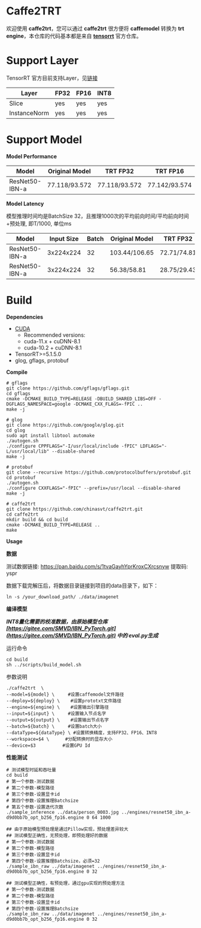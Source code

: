 # Caffe2TRT

欢迎使用 **caffe2trt**，您可以通过 **caffe2trt** 很方便将 **caffemodel** 转换为 **trt engine**，本仓库的代码基本都是来自 **[tensorrt](https://github.com/NVIDIA/TensorRT.git)** 官方仓库。

# Support Layer

TensorRT 官方目前支持Layer，见[链接](https://docs.nvidia.com/deeplearning/tensorrt/support-matrix/index.html)

| Layer | FP32 | FP16 | INT8 |
| ----- | ---- | ---- | ---- |
| Slice |  yes  |  yes  |  yes  |
| InstanceNorm |  yes |  yes  |  yes  |


# Support Model

**Model Performance**

| Model          | Original Model | TRT FP32 | TRT FP16 | TRT INT8 |     |
| -------------- | -------------- | -------- | -------- | -------- | --- |
| ResNet50-IBN-a | 77.118/93.572  | 77.118/93.572 | 77.142/93.574 | 75.676/92.858 | top1/top5 |

**Model Latency**

模型推理时间均是BatchSize 32，且推理1000次的平均前向时间/平均前向时间+预处理, 即T/1000, 单位ms

| Model          | Input Size | Batch | Original Model | TRT FP32 | TRT FP16 | TRT INT8 |  Device   |
| -------------- | ---------- | ----- | -------------- | -------- | -------- | -------- | --- |
| ResNet50-IBN-a |  3x224x224 |   32  | 103.44/106.65  | 72.71/74.81 | 24.24/25.73 | 17.83/19.50 |  Tesla T4 |
| ResNet50-IBN-a |  3x224x224 |   32  | 56.38/58.81  | 28.75/29.43 | 10.33/10.91 | 8.49/9.08 | RTX 2080Ti |

# Build 
 **Dependencies**
 * [CUDA](https://developer.nvidia.com/cuda-toolkit)
    * Recommended versions:
    * cuda-11.x + cuDNN-8.1
    * cuda-10.2 + cuDNN-8.1
 * TensorRT>=5.1.5.0
 * glog, gflags, protobuf

**Compile**
  
``` shell
# gflags
git clone https://github.com/gflags/gflags.git
cd gflags
cmake -DCMAKE_BUILD_TYPE=RELEASE -DBUILD_SHARED_LIBS=OFF -DGFLAGS_NAMESPACE=google -DCMAKE_CXX_FLAGS=-fPIC ..
make -j

# glog
git clone https://github.com/google/glog.git
cd glog
sudo apt install libtool automake
./autogen.sh 
./configure CPPFLAGS="-I/usr/local/include -fPIC" LDFLAGS="-L/usr/local/lib" --disable-shared
make -j

# protobuf
git clone --recursive https://github.com/protocolbuffers/protobuf.git
cd protobuf
./autogen.sh 
./configure CXXFLAGS="-fPIC" --prefix=/usr/local --disable-shared
make -j

# caffe2trt
git clone https://github.com/chinasvt/caffe2trt.git
cd caffe2trt
mkdir build && cd build
cmake -DCMAKE_BUILD_TYPE=RELEASE ..
make
```

**Usage**

**数据**

测试数据链接: https://pan.baidu.com/s/1tvaGayhYprKroxCXrcsnyw 提取码: yspr 

数据下载完解压后，将数据目录链接到项目的data目录下，如下：
``` shell 
ln -s /your_download_path/ ./data/imagenet 
```
**编译模型**

***INT8量化需要的校准数据，由原始模型仓库[https://gitee.com/SMVD/IBN_PyTorch.git](https://gitee.com/SMVD/IBN_PyTorch.git) 中的 eval.py生成***

运行命令
``` shell
cd build
sh ../scripts/build_model.sh
```

参数说明
``` shell
./caffe2trt  \
--model=${model} \     #设置caffemodel文件路径
--deploy=${deploy} \    #设置prototxt文件路径
--engine=${engine} \    #设置输出引擎路径
--input=${input} \     #设置输入节点名字
--output=${output} \    #设置输出节点名字
--batch=${batch} \     #设置batch大小
--dataType=${dataType} \ #设置转换精度，支持FP32、FP16、INT8
--workspace=$4 \      #分配转换时的显存大小
--device=$3          #设置GPU Id 
```

**性能测试**

``` shell
# 测试模型时延和吞吐量
cd build
# 第一个参数-测试数据
# 第二个参数-模型路径
# 第三个参数-设置显卡id
# 第四个参数-设置推理Batchsize
# 第五个参数-设置迭代次数
./sample_inference ../data/person_0003.jpg ../engines/resnet50_ibn_a-d9d0bb7b_opt_b256_fp16.engine 0 64 1000

## 由于原始模型预处理是通过Pillow实现，预处理差异较大
## 测试模型正确性，无预处理，即预处理好的数据
# 第一个参数-测试数据
# 第二个参数-模型路径
# 第三个参数-设置显卡id
# 第四个参数-设置推理Batchsize，必须=32
./sample_ibn_raw ../data/imagenet ../engines/resnet50_ibn_a-d9d0bb7b_opt_b256_fp16.engine 0 32

## 测试模型正确性，有预处理，通过gpu实现的预处理方法
# 第一个参数-测试数据
# 第二个参数-模型路径
# 第三个参数-设置显卡id
# 第四个参数-设置推理Batchsize
./sample_ibn_raw ../data/imagenet ../engines/resnet50_ibn_a-d9d0bb7b_opt_b256_fp16.engine 0 32

```

